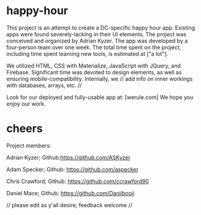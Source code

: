 # happy-hour
This project is an attempt to create a DC-specific happy hour app.
Existing apps were found severely-lacking in their UI elements.
The project was conceived and organized by Adrian Kyzer.
The app was developed by a four-person team over one week.
The total time spent on the project, including time spent learning new tools, is estimated at ["a lot"].

We utilized HTML, CSS with Materialize, JavaScript with JQuery, and Firebase.
Significant time was devoted to design elements, as well as ensuring mobile-compatibility.
Internally, we // add info on inner workings with databases, arrays, etc. //

Look for our deployed and fully-usable app at: [werule.com]
We hope you enjoy our work.
# cheers

Project members:

Adrian Kyzer; Github:https://github.com/ASKyzer

Adam Specker; Github: https://github.com/aspecker

Chris Crawford; Github: https://github.com/ccrawford90

Daniel Mace; Github: https://github.com/Daniibooii

// please edit as y'all desire; feedback welcome //
